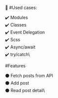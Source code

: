 :wrench: #Used cases:

:heavy_check_mark: Modules\
:heavy_check_mark: Classes\
:heavy_check_mark: Event Delegation\
:heavy_check_mark: Scss\
:heavy_check_mark: Async/await\
:heavy_check_mark: try/catch\

#Features

:black_circle: Fetch posts from API\
:black_circle: Add post \
:black_circle: Read post detail\
